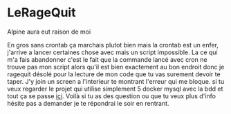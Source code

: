 # LeRageQuit
Alpine aura eut raison de moi

En gros sans crontab ça marchais plutot bien mais la crontab est un enfer, j'arrive a lancer certaines chose avec mais un script impossible. La ce qui m'a fais abandonner c'est le fait que la commande lancé avec cron ne trouve pas mon script alors qu'il est bien exactement au bon endroit donc je ragequit désolé pour la lecture de mon code que tu vas surement devoir te taper. J'y join un screen a l'interieur te montrant l'erreur qui me bloque. si tu veux regarder le projet qui utilise simplement 5 docker mysql avec la bdd et tout ça se passe [ici](https://github.com/Badjeck/chunkotron). Voilà si tu as des question ou que tu veux plus d'info hésite pas a demander je te répondrai le soir en rentrant.
